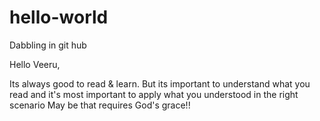# hello-world
Dabbling in git hub

Hello Veeru,

Its always good to read & learn.
But its important to understand what you read and 
it's most important to apply what you understood in the right scenario
May be that requires God's grace!!

